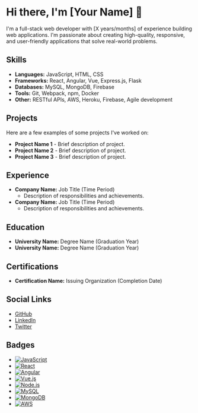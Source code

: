 # Hi there, I'm [Your Name] 👋

I'm a full-stack web developer with [X years/months] of experience building web applications. I'm passionate about creating high-quality, responsive, and user-friendly applications that solve real-world problems.

## Skills

- **Languages:** JavaScript, HTML, CSS
- **Frameworks:** React, Angular, Vue, Express.js, Flask
- **Databases:** MySQL, MongoDB, Firebase
- **Tools:** Git, Webpack, npm, Docker
- **Other:** RESTful APIs, AWS, Heroku, Firebase, Agile development

## Projects

Here are a few examples of some projects I've worked on:

- **Project Name 1** - Brief description of project.
- **Project Name 2** - Brief description of project.
- **Project Name 3** - Brief description of project.

## Experience

- **Company Name:** Job Title (Time Period)
    - Description of responsibilities and achievements.
- **Company Name:** Job Title (Time Period)
    - Description of responsibilities and achievements.

## Education

- **University Name:** Degree Name (Graduation Year)
- **University Name:** Degree Name (Graduation Year)

## Certifications

- **Certification Name:** Issuing Organization (Completion Date)

## Social Links

- [GitHub](https://github.com/YourUsername)
- [LinkedIn](https://www.linkedin.com/in/YourUsername)
- [Twitter](https://twitter.com/YourUsername)

## Badges

- [![JavaScript](https://img.shields.io/badge/-JavaScript-F7DF1E?style=flat-square&logo=javascript&logoColor=black)](https://www.javascript.com/)
- [![React](https://img.shields.io/badge/-React-61DAFB?style=flat-square&logo=react&logoColor=white)](https://reactjs.org/)
- [![Angular](https://img.shields.io/badge/-Angular-DD0031?style=flat-square&logo=angular&logoColor=white)](https://angular.io/)
- [![Vue.js](https://img.shields.io/badge/-Vue.js-4FC08D?style=flat-square&logo=vue.js&logoColor=white)](https://vuejs.org/)
- [![Node.js](https://img.shields.io/badge/-Node.js-339933?style=flat-square&logo=node.js&logoColor=white)](https://nodejs.org/)
- [![MySQL](https://img.shields.io/badge/-MySQL-4479A1?style=flat-square&logo=mysql&logoColor=white)](https://www.mysql.com/)
- [![MongoDB](https://img.shields.io/badge/-MongoDB-47A248?style=flat-square&logo=mongodb&logoColor=white)](https://www.mongodb.com/)
- [![AWS](https://img.shields.io/badge/-AWS-232F3E?style=flat-square&logo=amazon-aws&logoColor=white)](https://aws.amazon.com/)
